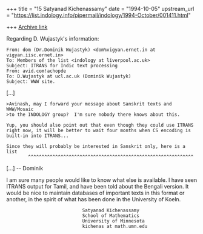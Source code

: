 +++
title = "15 Satyanad Kichenassamy"
date = "1994-10-05"
upstream_url = "https://list.indology.info/pipermail/indology/1994-October/001411.html"

+++
[Archive link](https://list.indology.info/pipermail/indology/1994-October/001411.html)

Regarding D. Wujastyk's information:

	From: dom (Dr.Dominik Wujastyk) <dom%vigyan.ernet.in at vigyan.iisc.ernet.in>
	To: Members of the list <indology at liverpool.ac.uk>
	Subject: ITRANS for Indic text processing
	From: avid.com!achopde
	To: D.Wujastyk at ucl.ac.uk (Dominik Wujastyk)
	Subject: WWW site.

[...]

	>Avinash, may I forward your message about Sanskrit texts and WWW/Mosaic
	>to the INDOLOGY group?  I'm sure nobody there knows about this.

	Yup, you should also point out that even though they could use ITRANS
	right now, it will be better to wait four months when CS encoding is
	built-in into ITRANS...

	Since they will probably be interested in Sanskrit only, here is a list
            ^^^^^^^^^^^^^^^^^^^^^^^^^^^^^^^^^^^^^^^^^^^^^^^^^^^^^^^^^^^^^
[...]
	--
	Dominik


I am sure many people would like to know what else is available.
I have seen ITRANS output for Tamil, and have been told about
the Bengali version. It would be nice to maintain databases of
important texts in this format or another, in the spirit of what
has been done in the University of Koeln.


                                Satyanad Kichenassamy
                                School of Mathematics
                                University of Minnesota
                                kichenas at math.umn.edu






